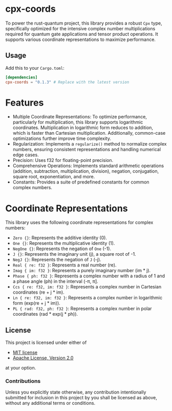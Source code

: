 # cpx-coords

To power the rust-quantum project, this library provides a robust `Cpx` type, specifically optimized for the intensive complex number multiplications required for quantum gate applications and tensor product operations. It supports various coordinate representations to maximize performance.

## Usage

Add this to your `Cargo.toml`:

```toml
[dependencies]
cpx-coords = "0.1.3" # Replace with the latest version
```

# Features

- Multiple Coordinate Representations: To optimize performance, particularly for multiplication, this library supports logarithmic coordinates. Multiplication in logarithmic form reduces to addition, which is faster than Cartesian multiplication. Additionally, common-case optimizations further improve time complexity.
- Regularization: Implements a `regularize()` method to normalize complex numbers, ensuring consistent representations and handling numerical edge cases.
- Precision: Uses f32 for floating-point precision.
- Comprehensive Operations: Implements standard arithmetic operations (addition, subtraction, multiplication, division), negation, conjugation, square root, exponentiation, and more.
- Constants: Provides a suite of predefined constants for common complex numbers.

# Coordinate Representations

This library uses the following coordinate representations for complex numbers:

-   `Zero {}`: Represents the additive identity (0).
-   `One {}`: Represents the multiplicative identity (1).
-   `NegOne {}`: Represents the negation of `One` (-1).
-   `J {}`: Represents the imaginary unit (j), a square root of -1.
-   `NegJ {}`: Represents the negation of `J` (-j).
-   `Real { re: f32 }`: Represents a real number (re).
-   `Imag { im: f32 }`: Represents a purely imaginary number (im * j).
-   `Phase { ph: f32 }`: Represents a complex number with a radius of 1 and a phase angle (ph) in the interval (-π, π].
-   `Ccs { re: f32, im: f32 }`: Represents a complex number in Cartesian coordinates (re + j * im).
-   `Ln { re: f32, im: f32 }`: Represents a complex number in logarithmic form (exp(re + j * im)).
-   `PL { rad: f32, ph: f32 }`: Represents a complex number in polar coordinates (rad * exp(j * ph)).

## License

This project is licensed under either of

- [MIT license](LICENSE-MIT)
- [Apache License, Version 2.0](LICENSE-APACHE)

at your option.


### Contributions

Unless you explicitly state otherwise, any contribution intentionally submitted for inclusion in this project by you shall be licensed as above, without any additional terms or conditions.
